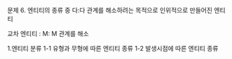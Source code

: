 

문제 6. 엔티티의 종류 중 다:다 관계를 해소하려는 목적으로 인위적으로 만들어진 엔티티

교차 엔티티 : M: M 관계를 해소

1.엔티티 분류
1-1 유형과 무형에 따른 엔티티 종류
1-2 발생시점에 따른 엔티티 종류
